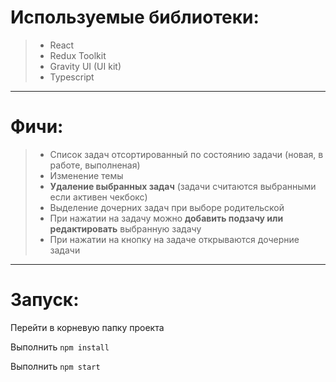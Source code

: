 # Используемые библиотеки:

>- React
>- Redux Toolkit
>- Gravity UI (UI kit)
>- Typescript

___

# Фичи:

>- Список задач отсортированный по состоянию задачи (новая, в работе, выполненая)
>- Изменение темы
>- **Удаление выбранных задач** (задачи считаются выбранными если активен чекбокс)
>- Выделение дочерних задач при выборе родительской
>- При нажатии на задачу можно **добавить подзачу или редактировать** выбранную задачу
>- При нажатии на кнопку на задаче открываются дочерние задачи

___

# Запуск:

Перейти в корневую папку проекта

Выполнить `npm install`

Выполнить `npm start`
